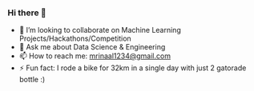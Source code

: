 ### Hi there 👋


<!-- - 🔭 I’m currently working on ...
- 🌱 I’m currently learning ...
-->
- 👯 I’m looking to collaborate on Machine Learning Projects/Hackathons/Competition
- 💬 Ask me about Data Science & Engineering
- 📫 How to reach me: mrinaal1234@gmail.com
- ⚡ Fun fact: I rode a bike for 32km in a single day with just 2 gatorade bottle :)

